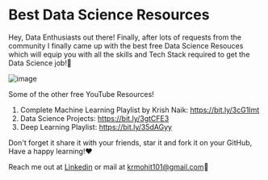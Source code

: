 # Best Data Science Resources

Hey, Data Enthusiasts out there! Finally, after lots of requests from the community I finally came up with the best free Data Science Resouces which will equip you with all the skills and Tech Stack required to get the Data Science job!🚀

![image](https://user-images.githubusercontent.com/37563886/121809536-c352ec00-cc7a-11eb-8d13-5ec6ece96ee8.png)

Some of the other free YouTube Resources!

1. Complete Machine Learning Playlist by Krish Naik: https://bit.ly/3cG1Imt 
2. Data Science Projects: https://bit.ly/3gtCFE3
3. Deep Learning Playlist: https://bit.ly/35dAGyy

Don't forget it share it with your friends, star it and fork it on your GitHub, Have a happy learning!❤

Reach me out at [Linkedin](https://www.linkedin.com/in/mohitkumar1999/)
or mail at krmohit101@gmail.com📧

